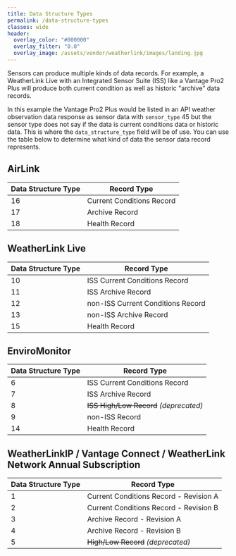 ```yaml
---
title: Data Structure Types
permalink: /data-structure-types
classes: wide
header:
  overlay_color: "#000000"
  overlay_filter: "0.0"
  overlay_image: /assets/vendor/weatherlink/images/landing.jpg
---
```


Sensors can produce multiple kinds of data records. For example, a WeatherLink Live with an Integrated Sensor Suite (ISS) like a Vantage Pro2 Plus will produce both current condition as well as historic "archive" data records.

In this example the Vantage Pro2 Plus would be listed in an API weather observation data response as sensor data with `sensor_type` 45 but the sensor type does not say if the data is current conditions data or historic data. This is where the `data_structure_type` field will be of use. You can use the table below to determine what kind of data the sensor data record represents.

## AirLink

Data Structure Type|Record Type
-|-
16|Current Conditions Record
17|Archive Record
18|Health Record

## WeatherLink Live

Data Structure Type|Record Type
-|-
10|ISS Current Conditions Record
11|ISS Archive Record
12|non-ISS Current Conditions Record
13|non-ISS Archive Record
15|Health Record

## EnviroMonitor

Data Structure Type|Record Type
-|-
6|ISS Current Conditions Record
7|ISS Archive Record
8|~~ISS High/Low Record~~ *(deprecated)*
9|non-ISS Record
14|Health Record

## WeatherLinkIP / Vantage Connect / WeatherLink Network Annual Subscription

Data Structure Type|Record Type
-|-
1|Current Conditions Record - Revision A
2|Current Conditions Record - Revision B
3|Archive Record - Revision A
4|Archive Record - Revision B
5|~~High/Low Record~~ *(deprecated)*


